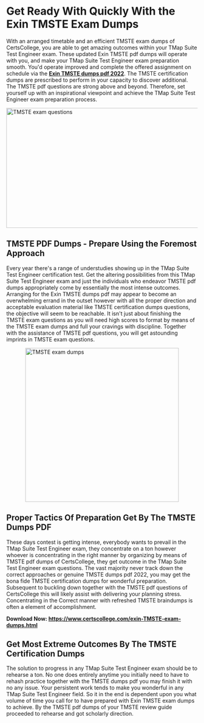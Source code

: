 <h1><strong>Get Ready With Quickly With the Exin TMSTE Exam Dumps&nbsp;</strong></h1>
<p><span style="font-weight: 400;">With an arranged timetable and an efficient  TMSTE exam dumps of CertsCollege, you are able to get amazing outcomes within your TMap Suite Test Engineer exam. These updated Exin TMSTE pdf dumps will operate with you, and make your TMap Suite Test Engineer exam preparation smooth. You'd operate improved and complete the offered assignment on schedule via the <strong><a href="https://www.certscollege.com/exin-TMSTE-exam-dumps.html">Exin TMSTE dumps pdf 2022</a></strong>. The TMSTE certification dumps are prescribed to perform in your capacity to discover additional. The  TMSTE pdf questions are strong above and beyond. Therefore, set yourself up with an inspirational viewpoint and achieve the TMap Suite Test Engineer exam preparation process.&nbsp;</span></p>
<p><span style="font-weight: 400;"><img style="display: block; margin-left: auto; margin-right: auto;" src="https://i.ibb.co/CPDK3ps/Yellow-and-Blue-Initiative-Blog-Banner.png" alt="TMSTE exam questions" width="559" height="315" /></span></p>
<h2><strong>TMSTE PDF Dumps - Prepare Using the Foremost Approach</strong></h2>
<p><span style="font-weight: 400;">Every year there's a range of understudies showing up in the TMap Suite Test Engineer certification test. Get the altering possibilities from this TMap Suite Test Engineer exam and just the individuals who endeavor TMSTE pdf dumps appropriately come by essentially the most intense outcomes. Arranging for the Exin TMSTE dumps pdf may appear to become an overwhelming errand in the outset however with all the proper direction and acceptable evaluation material like TMSTE certification dumps questions, the objective will seem to be reachable. It isn't just about finishing the TMSTE exam questions as you will need high scores to format by means of the TMSTE exam dumps and full your cravings with discipline. Together with the assistance of TMSTE pdf questions, you will get astounding imprints in TMSTE exam questions.</span></p>
<p><span style="font-weight: 400;"><a href="https://tinyurl.com/ycnoj576"><img style="display: block; margin-left: auto; margin-right: auto;" src="https://i.ibb.co/9tMrhdY/Teacher-Appreciation-Invitation.png" alt="TMSTE exam dumps " width="404" height="404" /></a></span></p>
<h2><strong>Proper Tactics Of Preparation Get By The TMSTE Dumps PDF</strong></h2>
<p><span style="font-weight: 400;">These days contest is getting intense, everybody wants to prevail in the TMap Suite Test Engineer exam, they concentrate on a ton however whoever is concentrating in the right manner by organizing by means of TMSTE pdf dumps of CertsCollege, they get outcome in the TMap Suite Test Engineer exam questions. The vast majority never track down the correct approaches or genuine TMSTE dumps pdf 2022, you may get the bona fide TMSTE certification dumps for wonderful preparation. Subsequent to buckling down together with the  TMSTE pdf questions of CertsCollege this will likely assist with delivering your planning stress. Concentrating in the Correct manner with refreshed TMSTE braindumps is often a element of accomplishment.</span></p>
<p><span style="font-weight: 400;"><strong>Download Now: <a href="https://www.certscollege.com/exin-TMSTE-exam-dumps.html">https://www.certscollege.com/exin-TMSTE-exam-dumps.html</a></strong></span></p>
<h2><strong>Get Most Extreme Outcomes By The TMSTE Certification Dumps</strong></h2>
<p><span style="font-weight: 400;">The solution to progress in any TMap Suite Test Engineer exam should be to rehearse a ton. No one does entirely anytime you initially need to have to rehash practice together with the TMSTE dumps pdf you may finish it with no any issue. Your persistent work tends to make you wonderful in any TMap Suite Test Engineer field. So it in the end is dependent upon you what volume of time you call for to have prepared with Exin TMSTE exam dumps to achieve. By the TMSTE pdf dumps of your TMSTE review guide proceeded to rehearse and got scholarly direction.</span></p>

